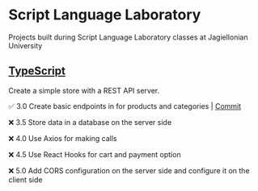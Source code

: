 # Script Language Laboratory

Projects built during Script Language Laboratory classes at Jagiellonian University

## [TypeScript](https://github.com/michalzuch/script-language-laboratory/tree/main/typescript)

Create a simple store with a REST API server.

✅ 3.0 Create basic endpoints in for products and categories | [Commit](https://github.com/michalzuch/script-language-laboratory/commit/52b9449f3b08d2220ac010e6c36691e2f1f18114)

❌ 3.5 Store data in a database on the server side

❌ 4.0 Use Axios for making calls

❌ 4.5 Use React Hooks for cart and payment option

❌ 5.0 Add CORS configuration on the server side and configure it on the client side
